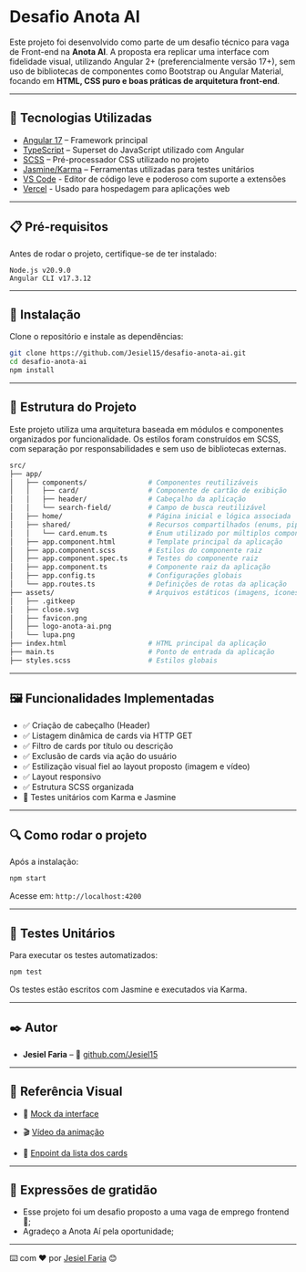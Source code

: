 # Desafio Anota AI

Este projeto foi desenvolvido como parte de um desafio técnico para vaga de Front-end na **Anota AI**. A proposta era replicar uma interface com fidelidade visual, utilizando Angular 2+ (preferencialmente versão 17+), sem uso de bibliotecas de componentes como Bootstrap ou Angular Material, focando em **HTML, CSS puro e boas práticas de arquitetura front-end**.

---

## 🚀 Tecnologias Utilizadas

- [Angular 17](https://angular.io/) – Framework principal
- [TypeScript](https://www.typescriptlang.org/) – Superset do JavaScript utilizado com Angular
- [SCSS](https://sass-lang.com/) – Pré-processador CSS utilizado no projeto
- [Jasmine/Karma](https://karma-runner.github.io/) – Ferramentas utilizadas para testes unitários
- [VS Code](https://code.visualstudio.com) - Editor de código leve e poderoso com suporte a extensões
- [Vercel](https://vercel.com/) - Usado para hospedagem para aplicações web

---

## 📋 Pré-requisitos

Antes de rodar o projeto, certifique-se de ter instalado:

```
Node.js v20.9.0
Angular CLI v17.3.12
```

---

## 🔧 Instalação

Clone o repositório e instale as dependências:

```bash
git clone https://github.com/Jesiel15/desafio-anota-ai.git
cd desafio-anota-ai
npm install
```

---

## 📂 Estrutura do Projeto

Este projeto utiliza uma arquitetura baseada em módulos e componentes organizados por funcionalidade. Os estilos foram construídos em SCSS, com separação por responsabilidades e sem uso de bibliotecas externas.

```bash
src/
├── app/
│   ├── components/               # Componentes reutilizáveis
│   │   ├── card/                 # Componente de cartão de exibição
│   │   ├── header/               # Cabeçalho da aplicação
│   │   └── search-field/         # Campo de busca reutilizável
│   ├── home/                     # Página inicial e lógica associada
│   ├── shared/                   # Recursos compartilhados (enums, pipes, etc.)
│   │   └── card.enum.ts          # Enum utilizado por múltiplos componentes
│   ├── app.component.html        # Template principal da aplicação
│   ├── app.component.scss        # Estilos do componente raiz
│   ├── app.component.spec.ts     # Testes do componente raiz
│   ├── app.component.ts          # Componente raiz da aplicação
│   ├── app.config.ts             # Configurações globais
│   └── app.routes.ts             # Definições de rotas da aplicação
├── assets/                       # Arquivos estáticos (imagens, ícones)
│   ├── .gitkeep
│   ├── close.svg
│   ├── favicon.png
│   ├── logo-anota-ai.png
│   └── lupa.png
├── index.html                    # HTML principal da aplicação
├── main.ts                       # Ponto de entrada da aplicação
├── styles.scss                   # Estilos globais

```

---

## 🖼️ Funcionalidades Implementadas

- ✅ Criação de cabeçalho (Header)
- ✅ Listagem dinâmica de cards via HTTP GET
- ✅ Filtro de cards por título ou descrição
- ✅ Exclusão de cards via ação do usuário
- ✅ Estilização visual fiel ao layout proposto (imagem e vídeo)
- ✅ Layout responsivo
- ✅ Estrutura SCSS organizada
- 🔁 Testes unitários com Karma e Jasmine

---

## 🔍 Como rodar o projeto

Após a instalação:

```bash
npm start
```

Acesse em: `http://localhost:4200`

---

## 🧪 Testes Unitários

Para executar os testes automatizados:

```bash
npm test
```

Os testes estão escritos com Jasmine e executados via Karma.

---

## ✒️ Autor

- **Jesiel Faria** – 📎 [github.com/Jesiel15](https://github.com/Jesiel15)

---

## 🎥 Referência Visual

- 📸 [Mock da interface](https://githubanotaai.github.io/frontend-interview-mock-data/teste/Test-front-anota-ai.jpg)
- 🎬 [Vídeo da animação](https://githubanotaai.github.io/frontend-interview-mock-data/teste/Test-front-anota-ai.webm)

- 📄 [Enpoint da lista dos cards](https://githubanotaai.github.io/frontend-interview-mock-data/cardlist.json)

---

## 🎁 Expressões de gratidão

- Esse projeto foi um desafio proposto a uma vaga de emprego frontend 📢;
- Agradeço a Anota Aí pela oportunidade;

---

⌨️ com ❤️ por [Jesiel Faria](https://github.com/Jesiel15) 😊
